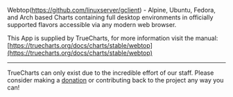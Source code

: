 Webtop(https://github.com/linuxserver/gclient) - Alpine, Ubuntu, Fedora, and Arch based Charts containing full desktop environments in officially supported flavors accessible via any modern web browser.

This App is supplied by TrueCharts, for more information visit the manual: [https://truecharts.org/docs/charts/stable/webtop](https://truecharts.org/docs/charts/stable/webtop)

---

TrueCharts can only exist due to the incredible effort of our staff.
Please consider making a [donation](https://truecharts.org/docs/about/sponsor) or contributing back to the project any way you can!
